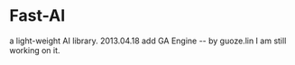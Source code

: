 Fast-AI
=======


a light-weight AI library.
2013.04.18 add GA Engine	-- by guoze.lin
I am still working on it.
